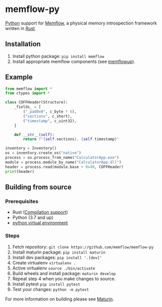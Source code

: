 # memflow-py

[Python] support for [Memflow], a physical memory introspection framework written in [Rust].

## Installation

1. Install python package: `pip install memflow`
2. Install appropriate memflow components (see [memflowup]).

## Example

```py
from memflow import *
from ctypes import *

class COFFHeader(Structure):
    _fields_ = [
        ("_pad0x0", c_byte * 6),
        ("sections", c_short),
        ("timestamp", c_uint32),
    ]

    def __str__(self):
        return f"{self.sections}, {self.timestamp}"

inventory = Inventory()
os = inventory.create_os("native")
process = os.process_from_name("CalculatorApp.exe")
module = process.module_by_name("CalculatorApp.dll")
header = process.read(module.base + 0x40, COFFHeader)
print(header)
```

## Building from source

### Prerequisites

- Rust ([Compilation support](https://github.com/memflow/memflow#compilation-support))
- Python (3.7 and up)
- [python virtual environment](https://docs.python.org/3/tutorial/venv.html)

### Steps

1. Fetch repository: `git clone https://github.com/memflow/memflow-py`
2. Install maturin package: `pip install maturin`
3. Install dev packages: `pip install '.[dev]'`
4. Create virtualenv `virtualenv .`
5. Active virtualenv `source ./bin/activate`
6. Build wheels and install package: `maturin develop`
7. Repeat step 4 when you make changes to source.
7. Install pytest `pip install pytest`
8. Test your changes: `python -m pytest`

For more information on building please see [Maturin].

[Memflow]: https://github.com/memflow/memflow
[memflowup]: https://github.com/memflow/memflowup
[Rust]: https://rust-lang.org/
[Python]: https://python.org/
[Maturin]: https://github.com/PyO3/maturin
